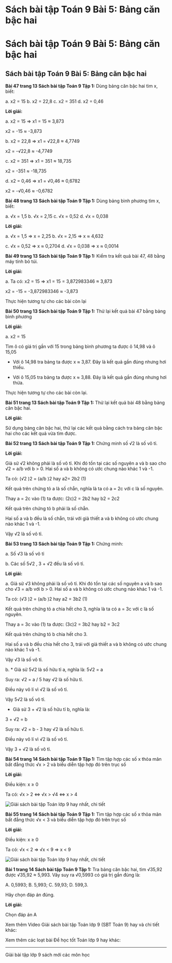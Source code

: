 # Sách bài tập Toán 9 Bài 5: Bảng căn bậc hai

# Sách bài tập Toán 9 Bài 5: Bảng căn bậc hai

## Sách bài tập Toán 9 Bài 5: Bảng căn bậc hai

**Bài 47 trang 13 Sách bài tập Toán 9 Tập 1:** Dùng bảng căn bậc hai tìm x, biết: 

a. x2 = 15 b. x2 = 22,8 c. x2 = 351 d. x2 = 0,46 

**Lời giải:**

a. x2 = 15 ⇒ x1 = 15 ≈ 3,873 

x2 = -15 ≈ -3,873

b. x2 = 22,8 ⇒ x1 = √22,8 ≈ 4,7749 

x2 = -√22,8 ≈ -4,7749

c. x2 = 351 ⇒ x1 = 351 ≈ 18,735 

x2 = -351 ≈ -18,735

d. x2 = 0,46 ⇒ x1 = √0,46 ≈ 0,6782 

x2 = -√0,46 ≈ -0,6782

**Bài 48 trang 13 Sách bài tập Toán 9 Tập 1:** Dùng bảng bình phương tìm x, biết: 

a. √x = 1,5 b. √x = 2,15 c. √x = 0,52 d. √x = 0,038 

**Lời giải:**

a. √x = 1,5 ⇒ x = 2,25 b. √x = 2,15 ⇒ x ≈ 4,632

c. √x = 0,52 ⇒ x ≈ 0,2704 d. √x = 0,038 ⇒ x ≈ 0,0014

**Bài 49 trang 13 Sách bài tập Toán 9 Tập 1:** Kiểm tra kết quả bài 47, 48 bằng máy tính bỏ túi. 

**Lời giải:**

a. Ta có: x2 = 15 ⇒ x1 = 15 = 3,872983346 ≈ 3,873

x2 = -15 = -3,872983346 ≈ -3,873

Thực hiện tương tự cho các bài còn lại

**Bài 50 trang 13 Sách bài tập Toán 9 Tập 1:** Thử lại kết quả bài 47 bằng bảng bình phương 

**Lời giải:**

a. x2 = 15

Tìm ô có giá trị gần với 15 trong bảng bình phương ta được ô 14,98 và ô 15,05

* Với ô 14,98 tra bảng ta được x ≈ 3,87. Đây là kết quả gần đúng nhưng hơi thiếu.

* Với ô 15,05 tra bảng ta được x ≈ 3,88. Đây là kết quả gần đúng nhưng hơi thừa.

Thực hiện tương tự cho các bài còn lại.

**Bài 51 trang 13 Sách bài tập Toán 9 Tập 1:** Thử lại kết quả bài 48 bằng bảng căn bậc hai. 

**Lời giải:**

Sử dụng bảng căn bậc hai, thử lại các kết quả bằng cách tra bảng căn bậc hai cho các kết quả vừa tìm được.

**Bài 52 trang 13 Sách bài tập Toán 9 Tập 1:** Chứng minh số √2 là số vô tỉ. 

**Lời giải:**

Giả sử √2 không phải là số vô tỉ. Khi đó tồn tại các số nguyên a và b sao cho √2 = a/b với b > 0\. Hai số a và b không có ước chung nào khác 1 và -1.

Ta có: (√2 )2 = (a/b )2 hay a2= 2b2 (1)

Kết quả trên chứng tỏ a là số chẵn, nghĩa là ta có a = 2c với c là số nguyên.

Thay a = 2c vào (1) ta được: (2c)2 = 2b2 hay b2 = 2c2

Kết quả trên chứng tỏ b phải là số chẵn.

Hai số a và b đều là số chẵn, trái với giả thiết a và b không có ước chung nào khác 1 và -1.

Vậy √2 là số vô tỉ. 

**Bài 53 trang 13 Sách bài tập Toán 9 Tập 1:** Chứng minh: 

a. Số √3 là số vô tỉ

b. Các số 5√2 , 3 + √2 đều là số vô tỉ.

**Lời giải:**

a. Giả sử √3 không phải là số vô tỉ. Khi đó tồn tại các số nguyên a và b sao cho √3 = a/b với b > 0\. Hai số a và b không có ước chung nào khác 1 và -1.

Ta có: (√3 )2 = (a/b )2 hay a2 = 3b2 (1)

Kết quả trên chứng tỏ a chia hết cho 3, nghĩa là ta có a = 3c với c là số nguyên.

Thay a = 3c vào (1) ta được: (3c)2 = 3b2 hay b2 = 3c2

Kết quả trên chứng tỏ b chia hết cho 3.

Hai số a và b đều chia hết cho 3, trái với giả thiết a và b không có ước chung nào khác 1 và -1.

Vậy √3 là số vô tỉ.

b. * Giả sử 5√2 là số hữu tỉ a, nghĩa là: 5√2 = a

Suy ra: √2 = a / 5 hay √2 là số hữu tỉ.

Điều này vô lí vì √2 là số vô tỉ.

Vậy 5√2 là số vô tỉ.

* Giả sử 3 + √2 là số hữu tỉ b, nghĩa là:

3 + √2 = b

Suy ra: √2 = b - 3 hay √2 là số hữu tỉ.

Điều này vô lí vì √2 là số vô tỉ.

Vậy 3 + √2 là số vô tỉ.

**Bài 54 trang 14 Sách bài tập Toán 9 Tập 1:** Tìm tập hợp các số x thỏa mãn bất đẳng thức √x > 2 và biểu diễn tập hợp đó trên trục số 

**Lời giải:**

Điều kiện: x ≥ 0

Ta có: √x > 2 ⇔ √x > √4 ⇔ x > 4

![Giải sách bài tập Toán lớp 9 hay nhất, chi tiết](https://vietjack.com/giai-sbt-toan-9/images/bai-54-trang-14-sach-bai-tap-toan-9-tap-1-2.PNG)

**Bài 55 trang 14 Sách bài tập Toán 9 Tập 1:** Tìm tập hợp các số x thỏa mãn bất đẳng thức √x < 3 và biểu diễn tập hợp đó trên trục số 

**Lời giải:**

Điều kiện: x ≥ 0

Ta có: √x < 2 ⇒ √x < 9 ⇒ x < 9

![Giải sách bài tập Toán lớp 9 hay nhất, chi tiết](https://vietjack.com/giai-sbt-toan-9/images/bai-55-trang-14-sach-bai-tap-toan-9-tap-1-1.PNG)

**Bài 1 trang 14 Sách bài tập Toán 9 Tập 1:** Tra bảng căn bậc hai, tìm √35,92 được √35,92 ≈ 5,993. Vây suy ra √0,5993 có giá trị gần đúng là:

A. 0,5993; B. 5,993; C. 59,93; D. 599,3.

Hãy chọn đáp án đúng.

**Lời giải:**

Chọn đáp án A

Xem thêm Video Giải sách bài tập Toán lớp 9 (SBT Toán 9) hay và chi tiết khác:

Xem thêm các loạt bài Để học tốt Toán lớp 9 hay khác:

* * *

Giải bài tập lớp 9 sách mới các môn học

